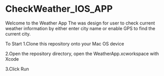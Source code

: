 # CheckWeather_IOS_APP
Welcome to the Weather App
The was design for user to check current weather information by either enter city name or enable GPS to find the current city.

To Start
1.Clone this repository onto your Mac OS device

2.Open the repository directory, open the WeatherApp.xcworkspace with Xcode

3.Click Run
